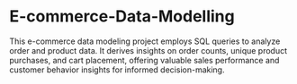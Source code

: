 # E-commerce-Data-Modelling
This e-commerce data modeling project employs SQL queries to analyze order and product data. It derives insights on order counts, unique product purchases, and cart placement, offering valuable sales performance and customer behavior insights for informed decision-making.
